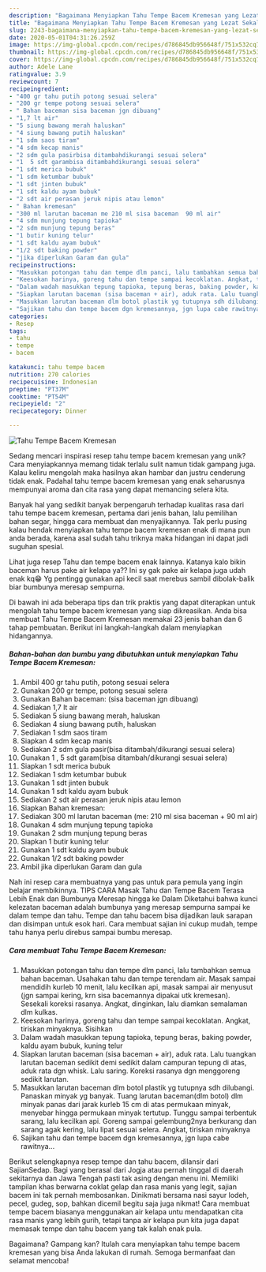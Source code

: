 ```yaml
---
description: "Bagaimana Menyiapkan Tahu Tempe Bacem Kremesan yang Lezat Sekali"
title: "Bagaimana Menyiapkan Tahu Tempe Bacem Kremesan yang Lezat Sekali"
slug: 2243-bagaimana-menyiapkan-tahu-tempe-bacem-kremesan-yang-lezat-sekali
date: 2020-05-01T04:31:26.259Z
image: https://img-global.cpcdn.com/recipes/d786845db956648f/751x532cq70/tahu-tempe-bacem-kremesan-foto-resep-utama.jpg
thumbnail: https://img-global.cpcdn.com/recipes/d786845db956648f/751x532cq70/tahu-tempe-bacem-kremesan-foto-resep-utama.jpg
cover: https://img-global.cpcdn.com/recipes/d786845db956648f/751x532cq70/tahu-tempe-bacem-kremesan-foto-resep-utama.jpg
author: Adele Lane
ratingvalue: 3.9
reviewcount: 7
recipeingredient:
- "400 gr tahu putih potong sesuai selera"
- "200 gr tempe potong sesuai selera"
- " Bahan baceman sisa baceman jgn dibuang"
- "1,7 lt air"
- "5 siung bawang merah haluskan"
- "4 siung bawang putih haluskan"
- "1 sdm saos tiram"
- "4 sdm kecap manis"
- "2 sdm gula pasirbisa ditambahdikurangi sesuai selera"
- "1  5 sdt garambisa ditambahdikurangi sesuai selera"
- "1 sdt merica bubuk"
- "1 sdm ketumbar bubuk"
- "1 sdt jinten bubuk"
- "1 sdt kaldu ayam bubuk"
- "2 sdt air perasan jeruk nipis atau lemon"
- " Bahan kremesan"
- "300 ml larutan baceman me 210 ml sisa baceman  90 ml air"
- "4 sdm munjung tepung tapioka"
- "2 sdm munjung tepung beras"
- "1 butir kuning telur"
- "1 sdt kaldu ayam bubuk"
- "1/2 sdt baking powder"
- "jika diperlukan Garam dan gula"
recipeinstructions:
- "Masukkan potongan tahu dan tempe dlm panci, lalu tambahkan semua bahan baceman. Usahakan tahu dan tempe terendam air. Masak sampai mendidih kurleb 10 menit, lalu kecilkan api, masak sampai air menyusut (jgn sampai kering, krn sisa bacemannya dipakai utk kremesan). Sesekali koreksi rasanya. Angkat, dinginkan, lalu diamkan semalaman dlm kulkas."
- "Keesokan harinya, goreng tahu dan tempe sampai kecoklatan. Angkat, tiriskan minyaknya. Sisihkan"
- "Dalam wadah masukkan tepung tapioka, tepung beras, baking powder, kaldu ayam bubuk, kuning telur"
- "Siapkan larutan baceman (sisa baceman + air), aduk rata. Lalu tuangkan larutan baceman sedikit demi sedikit dalam campuran tepung di atas, aduk rata dgn whisk. Lalu saring. Koreksi rasanya dgn menggoreng sedikit larutan."
- "Masukkan larutan baceman dlm botol plastik yg tutupnya sdh dilubangi. Panaskan minyak yg banyak. Tuang larutan baceman(dlm botol) dlm minyak panas dari jarak kurleb 15 cm di atas permukaan minyak, menyebar hingga permukaan minyak tertutup. Tunggu sampai terbentuk sarang, lalu kecilkan api. Goreng sampai gelembung2nya berkurang dan sarang agak kering, lalu lipat sesuai selera. Angkat, tiriskan minyaknya"
- "Sajikan tahu dan tempe bacem dgn kremesannya, jgn lupa cabe rawitnya..."
categories:
- Resep
tags:
- tahu
- tempe
- bacem

katakunci: tahu tempe bacem 
nutrition: 270 calories
recipecuisine: Indonesian
preptime: "PT37M"
cooktime: "PT54M"
recipeyield: "2"
recipecategory: Dinner

---
```



![Tahu Tempe Bacem Kremesan](https://img-global.cpcdn.com/recipes/d786845db956648f/751x532cq70/tahu-tempe-bacem-kremesan-foto-resep-utama.jpg)

Sedang mencari inspirasi resep tahu tempe bacem kremesan yang unik? Cara menyiapkannya memang tidak terlalu sulit namun tidak gampang juga. Kalau keliru mengolah maka hasilnya akan hambar dan justru cenderung tidak enak. Padahal tahu tempe bacem kremesan yang enak seharusnya mempunyai aroma dan cita rasa yang dapat memancing selera kita.

Banyak hal yang sedikit banyak berpengaruh terhadap kualitas rasa dari tahu tempe bacem kremesan, pertama dari jenis bahan, lalu pemilihan bahan segar, hingga cara membuat dan menyajikannya. Tak perlu pusing kalau hendak menyiapkan tahu tempe bacem kremesan enak di mana pun anda berada, karena asal sudah tahu triknya maka hidangan ini dapat jadi suguhan spesial.

Lihat juga resep Tahu dan tempe bacem enak lainnya. Katanya kalo bikin baceman harus pake air kelapa ya?? Ini sy gak pake air kelapa juga udah enak kq😁 Yg pentingg gunakan api kecil saat merebus sambil dibolak-balik biar bumbunya meresap sempurna.


Di bawah ini ada beberapa tips dan trik praktis yang dapat diterapkan untuk mengolah tahu tempe bacem kremesan yang siap dikreasikan. Anda bisa membuat Tahu Tempe Bacem Kremesan memakai 23 jenis bahan dan 6 tahap pembuatan. Berikut ini langkah-langkah dalam menyiapkan hidangannya.

<!--inarticleads1-->

##### Bahan-bahan dan bumbu yang dibutuhkan untuk menyiapkan Tahu Tempe Bacem Kremesan:

1. Ambil 400 gr tahu putih, potong sesuai selera
1. Gunakan 200 gr tempe, potong sesuai selera
1. Gunakan  Bahan baceman: (sisa baceman jgn dibuang)
1. Sediakan 1,7 lt air
1. Sediakan 5 siung bawang merah, haluskan
1. Sediakan 4 siung bawang putih, haluskan
1. Sediakan 1 sdm saos tiram
1. Siapkan 4 sdm kecap manis
1. Sediakan 2 sdm gula pasir(bisa ditambah/dikurangi sesuai selera)
1. Gunakan 1 , 5 sdt garam(bisa ditambah/dikurangi sesuai selera)
1. Siapkan 1 sdt merica bubuk
1. Sediakan 1 sdm ketumbar bubuk
1. Gunakan 1 sdt jinten bubuk
1. Gunakan 1 sdt kaldu ayam bubuk
1. Sediakan 2 sdt air perasan jeruk nipis atau lemon
1. Siapkan  Bahan kremesan:
1. Sediakan 300 ml larutan baceman (me: 210 ml sisa baceman + 90 ml air)
1. Gunakan 4 sdm munjung tepung tapioka
1. Gunakan 2 sdm munjung tepung beras
1. Siapkan 1 butir kuning telur
1. Gunakan 1 sdt kaldu ayam bubuk
1. Gunakan 1/2 sdt baking powder
1. Ambil jika diperlukan Garam dan gula


Nah ini resep cara membuatnya yang pas untuk para pemula yang ingin belajar membikinnya. TIPS CARA Masak Tahu dan Tempe Bacem Terasa Lebih Enak dan Bumbunya Meresap hingga ke Dalam Diketahui bahwa kunci kelezatan baceman adalah bumbunya yang meresap sempurna sampai ke dalam tempe dan tahu. Tempe dan tahu bacem bisa dijadikan lauk sarapan dan disimpan untuk esok hari. Cara membuat sajian ini cukup mudah, tempe tahu hanya perlu direbus sampai bumbu meresap. 

<!--inarticleads2-->

##### Cara membuat Tahu Tempe Bacem Kremesan:

1. Masukkan potongan tahu dan tempe dlm panci, lalu tambahkan semua bahan baceman. Usahakan tahu dan tempe terendam air. Masak sampai mendidih kurleb 10 menit, lalu kecilkan api, masak sampai air menyusut (jgn sampai kering, krn sisa bacemannya dipakai utk kremesan). Sesekali koreksi rasanya. Angkat, dinginkan, lalu diamkan semalaman dlm kulkas.
1. Keesokan harinya, goreng tahu dan tempe sampai kecoklatan. Angkat, tiriskan minyaknya. Sisihkan
1. Dalam wadah masukkan tepung tapioka, tepung beras, baking powder, kaldu ayam bubuk, kuning telur
1. Siapkan larutan baceman (sisa baceman + air), aduk rata. Lalu tuangkan larutan baceman sedikit demi sedikit dalam campuran tepung di atas, aduk rata dgn whisk. Lalu saring. Koreksi rasanya dgn menggoreng sedikit larutan.
1. Masukkan larutan baceman dlm botol plastik yg tutupnya sdh dilubangi. Panaskan minyak yg banyak. Tuang larutan baceman(dlm botol) dlm minyak panas dari jarak kurleb 15 cm di atas permukaan minyak, menyebar hingga permukaan minyak tertutup. Tunggu sampai terbentuk sarang, lalu kecilkan api. Goreng sampai gelembung2nya berkurang dan sarang agak kering, lalu lipat sesuai selera. Angkat, tiriskan minyaknya
1. Sajikan tahu dan tempe bacem dgn kremesannya, jgn lupa cabe rawitnya...


Berikut selengkapnya resep tempe dan tahu bacem, dilansir dari SajianSedap. Bagi yang berasal dari Jogja atau pernah tinggal di daerah sekitarnya dan Jawa Tengah pasti tak asing dengan menu ini. Memiliki tampilan khas berwarna coklat gelap dan rasa manis yang legit, sajian bacem ini tak pernah membosankan. Dinikmati bersama nasi sayur lodeh, pecel, gudeg, sop, bahkan dicemil begitu saja juga nikmat! Cara membuat tempe bacem biasanya menggunakan air kelapa untu mendapatkan cita rasa manis yang lebih gurih, tetapi tanpa air kelapa pun kita juga dapat memasak tempe dan tahu bacem yang tak kalah enak pula. 

Bagaimana? Gampang kan? Itulah cara menyiapkan tahu tempe bacem kremesan yang bisa Anda lakukan di rumah. Semoga bermanfaat dan selamat mencoba!
